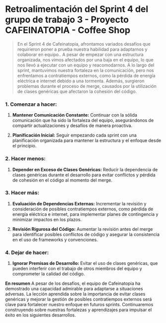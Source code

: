 # Retroalimentación del Sprint 4 del grupo de trabajo 3 - Proyecto CAFEINATOPIA - Coffee Shop

>En el Sprint 4 de Cafeinatopia, afrontamos variados desafíos que requirieron poner a prueba nuestra habilidad para adaptarnos y colaborar en equipo.. A pesar de empezar con una estructura organizada, nos vimos afectados por una baja en el equipo, lo que nos llevó a ejecutar con un equipo  y reacomodarnos. A lo largo del sprint, mantuvimos nuestra fortaleza en la comunicación, pero nos enfrentamos a contratiempos externos, como la pérdida de energía eléctrica e internet debido a una tormenta. Además, surgieron problemas durante el proceso de merge, causados por la utilización de clases genéricas que afectaron la cohesión del código.

### **1. Comenzar a hacer:**
1. **Mantener Comunicación Constante:** Continuar con la sólida comunicación que ha sido la fortaleza del equipo, asegurándonos de compartir actualizaciones y desafíos de manera proactiva.

2. **Planificación Inicial:** Seguir empezando cada sprint con una planificación organizada para mantener la estructura y el enfoque desde el principio.

### **2. Hacer menos:**
1. **Depender en Exceso de Clases Genéricas:** Reducir la dependencia de clases genéricas durante el desarrollo para evitar conflictos y pérdida de cohesión en el código al momento del merge.

### **3. Hacer más:**
1. **Evaluación de Dependencias Externas:** Incrementar la revisión y consideración de posibles contratiempos externos, como pérdida de energía eléctrica e internet, para implementar planes de contingencia y minimizar impactos en los plazos.

2. **Revisión Rigurosa del Código:** Aumentar la revisión antes del merge para identificar posibles conflictos de código y asegurar la consistencia en el uso de frameworks y convenciones.

### **4. Dejar de hacer:**
1. **Ignorar Premisas de Desarrollo:** Evitar el uso de clases genéricas, que pueden interferir con el trabajo de otros miembros del equipo y comprometer la calidad del código.

**En resumen**
A pesar de los desafíos, el equipo de Cafeinatopia ha demostrado una capacidad admirable para adaptarse a situaciones adversas. La lección aprendida sobre la importancia de evitar clases genéricas y mejorar la gestión de posibles contratiempos externos será clave para fortalecer nuestro enfoque en futuros sprints. Continuaremos construyendo sobre nuestras fortalezas y aprendizajes para impulsar el éxito en los siguientes desarrollos.